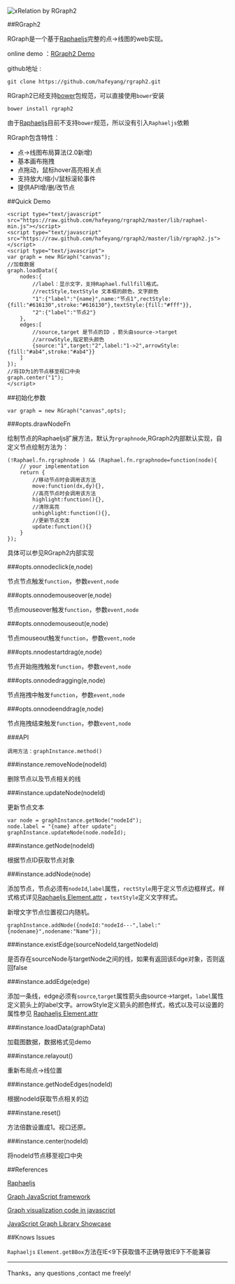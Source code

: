 ![xRelation by RGraph2](https://raw.github.com/hafeyang/rgraph2/master/xrelation.png)

##RGraph2

RGraph是一个基于[Raphaeljs](http://raphaeljs.com/)完整的点->线图的web实现。

online demo ：[RGraph2 Demo](http://hafeyang.github.com/rgraph2/)

github地址 :

    git clone https://github.com/hafeyang/rgraph2.git

RGraph2已经支持[bower](http://twitter.github.com/bower/)包规范，可以直接使用`bower`安装

    bower install rgraph2

由于[Raphaeljs](http://raphaeljs.com/)目前不支持`bower`规范，所以没有引入`Raphaeljs`依赖

RGraph包含特性：

* 点->线图布局算法(2.0新增)
* 基本画布拖拽
* 点拖动，鼠标hover高亮相关点
* 支持放大/缩小/鼠标滚轮事件
* 提供API增/删/改节点

##Quick Demo

	<script type="text/javascript" src="https://raw.github.com/hafeyang/rgraph2/master/lib/raphael-min.js"></script>
	<script type="text/javascript" src="https://raw.github.com/hafeyang/rgraph2/master/lib/rgraph2.js"></script>
	<script type="text/javascript">
	var graph = new RGraph("canvas");
	//加载数据
	graph.loadData({
		nodes:{
			//label：显示文字，支持Raphael.fullfill格式。
			//rectStyle,textStyle 文本框的颜色，文字颜色
			"1":{"label":"{name}",name:"节点1",rectStyle:{fill:"#616130",stroke:"#616130"},textStyle:{fill:"#fff"}},
			"2":{"label":"节点2"}
		},
		edges:[
			//source,target 是节点的ID ，箭头由source->target
			//arrowStyle,指定箭头颜色
			{source:"1",target:"2",label:"1->2",arrowStyle:{fill:"#ab4",stroke:"#ab4"}}
		]
	});
	//将ID为1的节点移至视口中央
	graph.center("1");
	</script>

##初始化参数

	var graph = new RGraph("canvas",opts);

###opts.drawNodeFn

绘制节点的Raphaeljs扩展方法，默认为`rgraphnode`,RGraph2内部默认实现，自定义节点绘制方法为：

    (!Raphael.fn.rgraphnode ) && (Raphael.fn.rgraphnode=function(node){
        // your implementation
	    return {
	    	//移动节点时会调用该方法
	    	move:function(dx,dy){},
	    	//高亮节点时会调用该方法
	    	highlight:function(){},
	    	//清除高亮
	    	unhighlight:function(){},
	    	//更新节点文本
	    	update:function(){}
	    }
	});

具体可以参见RGraph2内部实现

###opts.onnodeclick(e,node)

节点节点触发`function`，参数`event,node`

###opts.onnodemouseover(e,node)

节点mouseover触发`function`，参数`event,node`

###opts.onnodemouseout(e,node)

节点mouseout触发`function`，参数`event,node`

###opts.nnodestartdrag(e,node)

节点开始拖拽触发`function`，参数`event,node`

###opts.onnodedragging(e,node)

节点拖拽中触发`function`，参数`event,node`


###opts.onnodeenddrag(e,node)

节点拖拽结束触发`function`，参数`event,node`


###API

    调用方法：graphInstance.method()

###instance.removeNode(nodeId)

删除节点以及节点相关的线

###instance.updateNode(nodeId)

更新节点文本

    var node = graphInstance.getNode("nodeId");
    node.label = "{name} after update";
    graphInstance.updateNode(node.nodeId);

###instance.getNode(nodeId)

根据节点ID获取节点对象

###instance.addNode(node)

添加节点，节点必须有`nodeId`,`label`属性，`rectStyle`用于定义节点边框样式，样式格式详见[Raphaeljs Element.attr](http://raphaeljs.com/reference.html#Element.attr) ，`textStyle`定义文字样式。

新增文字节点位置视口内随机。

    graphInstance.addNode({nodeId:"nodeId---",label:"{nodename}",nodename:"Name"});

###instance.existEdge(sourceNodeId,targetNodeId)

是否存在sourceNode与targetNode之间的线，如果有返回该Edge对象，否则返回false

###instance.addEdge(edge)

添加一条线，edge必须有`source`,`target`属性箭头由source->target，`label`属性定义箭头上的label文字。arrowStyle定义箭头的颜色样式，格式以及可以设置的属性参见 [Raphaeljs Element.attr](http://raphaeljs.com/reference.html#Element.attr)

###instance.loadData(graphData)

加载图数据，数据格式见demo

###instance.relayout()

重新布局点->线位置

###instance.getNodeEdges(nodeId)

根据nodeId获取节点相关的边

###instane.reset()

方法倍数设置成1。视口还原。

###instance.center(nodeId)

将nodeId节点移至视口中央

##References

[Raphaeljs](http://raphaeljs.com/)

[Graph JavaScript framework](http://snipplr.com/view/1950/graph-javascript-framework-version-001/)

[Graph visualization code in javascript](http://stackoverflow.com/questions/7034/graph-visualization-code-in-javascript)

[JavaScript Graph Library Showcase](http://www.graphdracula.net/showcase/)


##Knows Issues

`Raphaeljs` `Element.getBBox`方法在IE<9下获取值不正确导致IE9下不能兼容


<hr/>

Thanks，any questions ,contact me freely!


